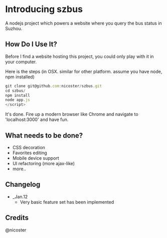 # Introducing szbus
A nodejs project which powers a website where you query the bus status in Suzhou. 


## How Do I Use It?
Before I find a website hosting this project, you could only play with it in your computer.

Here is the steps (in OSX. similar for other platform. assume you have node, npm installed)
```javascript
git clone git@github.com:nicoster/szbus.git
cd szbus/
npm install
node app.js
</script>
```

It's done. Fire up a modern browser like Chrome and navigate to 'localhost:3000' and have fun.

## What needs to be done?
* CSS decoration
* Favorites editing
* Mobile device support
* UI refactoring (more ajax-like)
* more.. 

## Changelog
* _Jan.12 
  * Very basic feature set has been implemented

## Credits
@nicoster